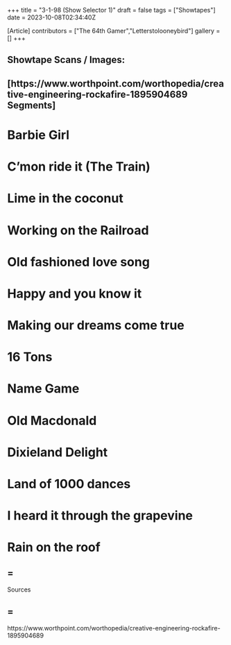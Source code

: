 +++
title = "3-1-98 (Show Selector 1)"
draft = false
tags = ["Showtapes"]
date = 2023-10-08T02:34:40Z

[Article]
contributors = ["The 64th Gamer","Letterstolooneybird"]
gallery = []
+++
<h2>Showtape Scans / Images:</h2>


<h2> [https://www.worthpoint.com/worthopedia/creative-engineering-rockafire-1895904689 Segments] </h2>

# Barbie Girl
# C’mon ride it (The Train)
# Lime in the coconut 
# Working on the Railroad
# Old fashioned love song
# Happy and you know it
# Making our dreams come true 
# 16 Tons
# Name Game
# Old Macdonald 
# Dixieland Delight
# Land of 1000 dances
# I heard it through the grapevine 
# Rain on the roof

<h2>=</h2> Sources <h2>=</h2>
https://www.worthpoint.com/worthopedia/creative-engineering-rockafire-1895904689